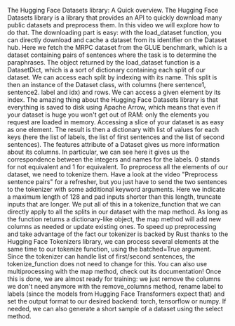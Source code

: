 The Hugging Face Datasets library: A Quick overview. The Hugging Face Datasets library is a library that provides an API to quickly download many public datasets and preprocess them. In this video we will explore how to do that. The downloading part is easy: with the load_dataset function, you can directly download and cache a dataset from its identifier on the Dataset hub. Here we fetch the MRPC dataset from the GLUE benchmark, which is a dataset containing pairs of sentences where the task is to determine the paraphrases. The object returned by the load_dataset function is a DatasetDict, which is a sort of dictionary containing each split of our dataset. We can access each split by indexing with its name. This split is then an instance of the Dataset class, with columns (here sentence1, sentence2. label and idx) and rows. We can access a given element by its index. The amazing thing about the Hugging Face Datasets library is that everything is saved to disk using Apache Arrow, which means that even if your dataset is huge you won't get out of RAM: only the elements you request are loaded in memory. Accessing a slice of your dataset is as easy as one element. The result is then a dictionary with list of values for each keys (here the list of labels, the list of first sentences and the list of second sentences). The features attribute of a Dataset gives us more information about its columns. In particular, we can see here it gives us the correspondence between the integers and names for the labels. 0 stands for not equivalent and 1 for equivalent. To preprocess all the elements of our dataset, we need to tokenize them. Have a look at the video "Preprocess sentence pairs" for a refresher, but you just have to send the two sentences to the tokenizer with some additional keyword arguments. Here we indicate a maximum length of 128 and pad inputs shorter than this length, truncate inputs that are longer. We put all of this in a tokenize_function that we can directly apply to all the splits in our dataset with the map method. As long as the function returns a dictionary-like object, the map method will add new columns as needed or update existing ones. To speed up preprocessing and take advantage of the fact our tokenizer is backed by Rust thanks to the Hugging Face Tokenizers library, we can process several elements at the same time to our tokenize function, using the batched=True argument. Since the tokenizer can handle list of first/second sentences, the tokenize_function does not need to change for this. You can also use multiprocessing with the map method, check out its documentation! Once this is done, we are almost ready for training: we just remove the columns we don't need anymore with the remove_columns method, rename label to labels (since the models from Hugging Face Transformers expect that) and set the output format to our desired backend: torch, tensorflow or numpy. If needed, we can also generate a short sample of a dataset using the select method.